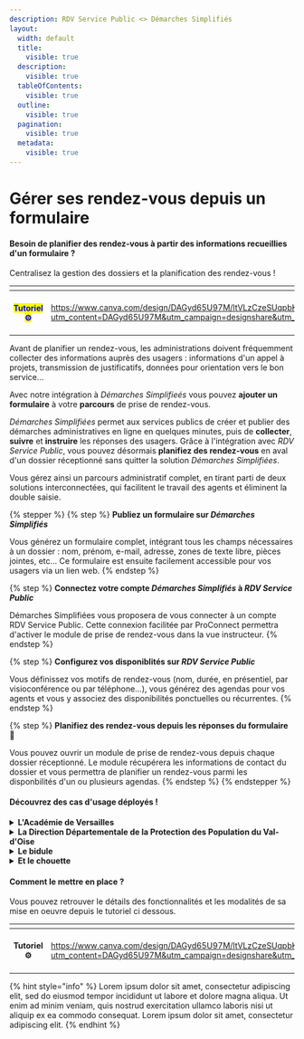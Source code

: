 ```yaml
---
description: RDV Service Public <> Démarches Simplifiés
layout:
  width: default
  title:
    visible: true
  description:
    visible: true
  tableOfContents:
    visible: true
  outline:
    visible: true
  pagination:
    visible: true
  metadata:
    visible: true
---
```


# Gérer ses rendez-vous depuis un formulaire

#### **Besoin de planifier des rendez-vous à partir des informations recueillies d'un formulaire ?**&#x20;

Centralisez la gestion des dossiers et la planification des rendez-vous !&#x20;

<table data-view="cards"><thead><tr><th align="center"></th><th data-hidden data-card-target data-type="content-ref"></th></tr></thead><tbody><tr><td align="center"><h4><mark style="color:blue;">Tutoriel ⚙️</mark></h4></td><td><a href="https://www.canva.com/design/DAGyd65U97M/ltVLzCzeSUqpbKBX2cJL8g/view?utm_content=DAGyd65U97M&#x26;utm_campaign=designshare&#x26;utm_medium=link2&#x26;utm_source=uniquelinks&#x26;utlId=h60a9e7a6ea">https://www.canva.com/design/DAGyd65U97M/ltVLzCzeSUqpbKBX2cJL8g/view?utm_content=DAGyd65U97M&#x26;utm_campaign=designshare&#x26;utm_medium=link2&#x26;utm_source=uniquelinks&#x26;utlId=h60a9e7a6ea</a></td></tr></tbody></table>

Avant de planifier un rendez-vous, les administrations doivent fréquemment collecter des informations auprès des usagers : informations d'un appel à projets, transmission de justificatifs, données pour orientation vers le bon service...&#x20;

Avec notre intégration à _Démarches Simplifieés_ vous pouvez **ajouter un formulaire** à votre **parcours** de prise de rendez-vous.&#x20;

_Démarches Simplifiées_ permet aux services publics de créer et publier des démarches administratives en ligne en quelques minutes, puis de **collecter**, **suivre** et **instruire** les réponses des usagers. Grâce à l'intégration avec _RDV Service Public_, vous pouvez désormais **planifiez des rendez-vous** en aval d'un dossier réceptionné sans quitter la solution _Démarches Simplifiées_. &#x20;

Vous gérez ainsi un parcours administratif complet, en tirant parti de deux solutions interconnectées, qui facilitent le travail des agents et éliminent la double saisie.

{% stepper %}
{% step %}
**Publiez un formulaire sur&#x20;**_**Démarches Simplifiés**_&#x20;

Vous générez un formulaire complet, intégrant tous les champs nécessaires à un dossier : nom, prénom, e-mail, adresse, zones de texte libre, pièces jointes, etc... Ce formulaire est ensuite facilement accessible pour vos usagers via un lien web.
{% endstep %}

{% step %}
**Connectez votre compte&#x20;**_**Démarches Simplifiés**_**&#x20;à&#x20;**_**RDV Service Public**_

Démarches Simplifiées vous proposera de vous connecter à un compte RDV Service Public. Cette connexion facilitée par ProConnect permettra d'activer le module de prise de rendez-vous dans la vue instructeur.
{% endstep %}

{% step %}
**Configurez vos disponiblités sur&#x20;**_**RDV Service Public**_

Vous définissez vos motifs de rendez-vous (nom, durée, en présentiel, par visioconférence ou par téléphone…), vous générez des agendas pour vos agents et vous y associez des disponibilités ponctuelles ou récurrentes.
{% endstep %}

{% step %}
**Planifiez des rendez-vous depuis les réponses du formulaire 🎉**

Vous pouvez ouvrir un module de prise de rendez-vous depuis chaque dossier réceptionné. Le module récupérera les informations de contact du dossier et vous permettra de planifier un rendez-vous parmi les disponbilités d'un ou plusieurs agendas.
{% endstep %}
{% endstepper %}

#### Découvrez des cas d'usage déployés !&#x20;

<details>

<summary><strong>L'Académie de Versailles</strong></summary>

<figure><img src="../../.gitbook/assets/rectorat-14946 (1).jpg" alt=""><figcaption></figcaption></figure>

bore et dolore magna aliqua. Ut enim ad minim veniam, quis nostrud exercitation ullamco laboris nisi ut aliquip ex ea commodo consequat. Duis aute irure dolor in reprehenderit in voluptate velit esse cillum dolore eu fugiat nulla pariatur. Excepteur sint occaecat cupidatat non proident, sunt in culpa qui officia deserunt mollit anim id est laborum

Lorem ipsum dolor sit amet, consectetur adipiscing elit, sed do eiusmod tempor incididunt ut labore et dolore magna aliqua. Ut enim ad minim veniam, quis nostrud exercitation ullamco laboris nisi ut aliquip ex ea commodo consequat.&#x20;

Lorem ipsum dolor sit amet, consectetur adipiscing elit,

Lorem ipsum dolor sit amet, consectetur adipiscing elit, sed do eiusmod tempor incididunt ut labore et dolore magna aliqua. Ut enim ad minim veniam, quis nostrud exercitation ullamco laboris nisi ut aliquip ex ea commodo consequat. Duis aute irure dolor in reprehenderit in voluptate velit esse cillum dolore eu fugiat nulla pariatur. Excepteur sint occaecat cupidatat non proident, sunt in culpa qui officia deserunt mollit anim id est laborum

</details>

<details>

<summary><strong>La Direction Départementale de la Protection des Population du Val-d'Oise</strong></summary>

<div align="left" data-full-width="true"><figure><img src="../../.gitbook/assets/ob_362aea_12696496-913601858747077-938741308-o.jpg" alt=""><figcaption></figcaption></figure></div>

Lorem ipsum dolor sit amet, consectetur adipiscing elit, sed do eiusmod tempor incididunt ut labore et dolore magna aliqua. Ut enim ad minim veniam, quis nostrud exercitation ullamco laboris nisi ut aliquip ex ea commodo consequat. Duis aute irure dolor in reprehenderit in voluptate velit esse cillum dolore eu fugiat nulla pariatur. Excepteur sint occaecat cupidatat non proident, sunt in culpa qui officia deserunt mollit anim id est laborum

Lorem ipsum dolor sit amet, consectetur adipiscing elit, sed do eiusmod tempor incididunt ut labore et dolore magna aliqua. Ut enim ad minim veniam, quis nostrud exercitation ullamco laboris nisi ut aliquip ex ea commodo consequat.&#x20;

Lorem ipsum dolor sit amet, consectetur adipiscing elit,

Lorem ipsum dolor sit amet, consectetur adipiscing elit, sed do eiusmod tempor incididunt ut labore et dolore magna aliqua. Ut enim ad minim veniam, quis nostrud exercitation ullamco laboris nisi ut aliquip ex ea commodo consequat. Duis aute irure dolor in reprehenderit in voluptate velit esse cillum dolore eu fugiat nulla pariatur. Excepteur sint occaecat cupidatat non proident, sunt in culpa qui officia deserunt mollit anim id est laborum

</details>

<details>

<summary><strong>Le bidule</strong></summary>



</details>

<details>

<summary><strong>Et le chouette</strong></summary>



</details>

#### Comment le mettre en place ?&#x20;

Vous pouvez retrouver le détails des fonctionnalités et les modalités de sa mise en oeuvre depuis le tutoriel ci dessous.&#x20;

<table data-view="cards"><thead><tr><th align="center"></th><th data-hidden data-card-target data-type="content-ref"></th></tr></thead><tbody><tr><td align="center"><h4><strong>Tutoriel ⚙️</strong></h4></td><td><a href="https://www.canva.com/design/DAGyd65U97M/ltVLzCzeSUqpbKBX2cJL8g/view?utm_content=DAGyd65U97M&#x26;utm_campaign=designshare&#x26;utm_medium=link2&#x26;utm_source=uniquelinks&#x26;utlId=h60a9e7a6ea">https://www.canva.com/design/DAGyd65U97M/ltVLzCzeSUqpbKBX2cJL8g/view?utm_content=DAGyd65U97M&#x26;utm_campaign=designshare&#x26;utm_medium=link2&#x26;utm_source=uniquelinks&#x26;utlId=h60a9e7a6ea</a></td></tr></tbody></table>



{% hint style="info" %}
Lorem ipsum dolor sit amet, consectetur adipiscing elit, sed do eiusmod tempor incididunt ut labore et dolore magna aliqua. Ut enim ad minim veniam, quis nostrud exercitation ullamco laboris nisi ut aliquip ex ea commodo consequat. Lorem ipsum dolor sit amet, consectetur adipiscing elit.
{% endhint %}



